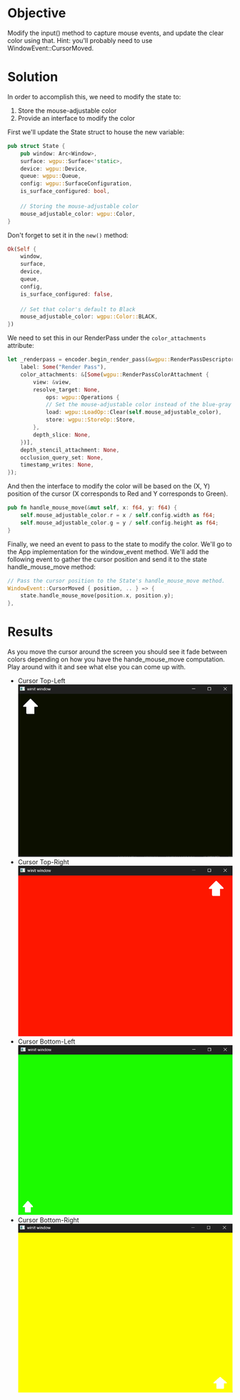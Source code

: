 # Objective
Modify the input() method to capture mouse events, and update the clear color using that. Hint: you'll probably need to use WindowEvent::CursorMoved.

# Solution
In order to accomplish this, we need to modify the state to:
  1. Store the mouse-adjustable color
  2. Provide an interface to modify the color

First we'll update the State struct to house the new variable:
```Rust
pub struct State {
    pub window: Arc<Window>,
    surface: wgpu::Surface<'static>,
    device: wgpu::Device,
    queue: wgpu::Queue,
    config: wgpu::SurfaceConfiguration,
    is_surface_configured: bool,

    // Storing the mouse-adjustable color
    mouse_adjustable_color: wgpu::Color,
}
```
Don't forget to set it in the ```new()``` method:
```Rust
Ok(Self {
    window,
    surface,
    device,
    queue,
    config,
    is_surface_configured: false,

    // Set that color's default to Black
    mouse_adjustable_color: wgpu::Color::BLACK,
})
```
We need to set this in our RenderPass under the ```color_attachments``` attribute:
```Rust
let _renderpass = encoder.begin_render_pass(&wgpu::RenderPassDescriptor {
    label: Some("Render Pass"),
    color_attachments: &[Some(wgpu::RenderPassColorAttachment {
        view: &view,
        resolve_target: None,
            ops: wgpu::Operations {
            // Set the mouse-adjustable color instead of the blue-gray preset
            load: wgpu::LoadOp::Clear(self.mouse_adjustable_color),
            store: wgpu::StoreOp::Store,
        },
        depth_slice: None,
    })],
    depth_stencil_attachment: None,
    occlusion_query_set: None,
    timestamp_writes: None,
});
```

And then the interface to modify the color will be based on the (X, Y) position of the cursor (X corresponds to Red and Y corresponds to Green).
```Rust
pub fn handle_mouse_move(&mut self, x: f64, y: f64) {
    self.mouse_adjustable_color.r = x / self.config.width as f64;
    self.mouse_adjustable_color.g = y / self.config.height as f64;
}
```

Finally, we need an event to pass to the state to modify the color. We'll go to the App implementation for the window_event method. We'll add the following event to gather the cursor position and send it to the state handle_mouse_move method:
```Rust
// Pass the cursor position to the State's handle_mouse_move method.
WindowEvent::CursorMoved { position, .. } => {
    state.handle_mouse_move(position.x, position.y);
},
```

# Results
As you move the cursor around the screen you should see it fade between colors depending on how you have the hande_mouse_move computation. Play around with it and see what else you can come up with.

* Cursor Top-Left
![alt text](.assets/cursor_top_left_final_output.png "Cursor Top Left")
* Cursor Top-Right
![alt text](.assets/cursor_top_right_final_output.png "Cursor Top Right")
* Cursor Bottom-Left
![alt text](.assets/cursor_bottom_left_final_output.png "Cursor Bottom Left")
* Cursor Bottom-Right
![alt text](.assets/cursor_bottom_right_final_output.png "Cursor Bottom Right")